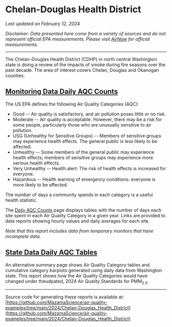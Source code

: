 # Chelan-Douglas Health District

_Last updated on February 12, 2024_

_Disclaimer: Data presented here come from a variety of sources and do not 
represent official EPA measurements. Please visit
[AirNow](https://www.airnow.gov) for official measurements._

---

The Chelan-Douglas Health District (CDHP) in north central Washington state is
doing a review of the impacts of smoke during fire seasons over the past decade.
The area of interest covers Chelan, Douglas and Okanogan counties.


## [Monitoring Data Daily AQC Counts](./daily_AQC_counts.html)

The US EPA defines the following Air Quality Categories (AQC):

* Good -- Air quality is satisfactory, and air pollution poses little or no risk.
* Moderate -- Air quality is acceptable. However, there may be a risk for some people, particularly those who are unusually sensitive to air pollution.
* USG (Unhealthy for Sensitive Groups) -- Members of sensitive groups may experience health effects. The general public is less likely to be affected.
* Unhealthy -- Some members of the general public may experience health effects; members of sensitive groups may experience more serious health effects.
* Very Unhealthy -- Health alert: The risk of health effects is increased for everyone.
* Hazardous -- Health warning of emergency conditions: everyone is more likely to be affected.

The number of days a community spends in each category is a useful health
statistic.

The [Daily AQC Counts](./daily_AQC_counts.html) page displays tables with
the number of days each site spent in each Air Quality Category in a given
year. Links are provided to data reports showing hourly values and daily 
averages for each site.

_Note that this report includes data from temporary monitors that have incomplete
data._

## [State Data Daily AQC Tables](./daily_AQC_tables.html)

An alternative summary page shows Air Quality Category tables and cumulative category 
barplots generated using daily data from Washington state. This report shows
how the Air Quality Categories would have changed under theudpated, 2024 Air Quality 
Standards for PMM<sub>2.5</sub>.


----

Source code for generating these reports is available at:
[https://github.com/MazamaScience/air-quality-examples/tree/main/2024/Chelan-Douglas_Health_District](https://github.com/MazamaScience/air-quality-examples/tree/main/2024/Chelan-Douglas_Health_District)




